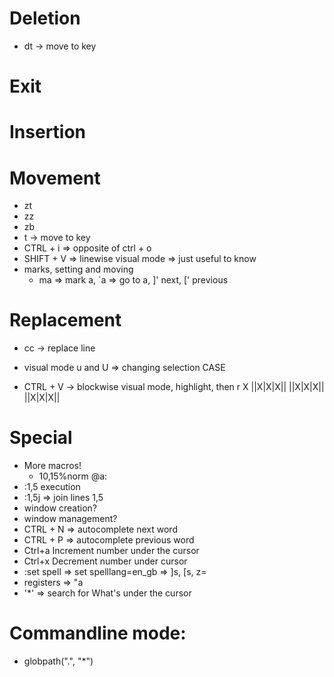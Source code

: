 # Deletion
* dt<key> -> move to key

# Exit

# Insertion

# Movement
* zt
* zz
* zb
* t<key> -> move to key
* CTRL + i  => opposite of ctrl + o
* SHIFT + V => linewise visual mode => just useful to know
* marks, setting and moving 
    * ma => mark a, `a => go to a, ]' next, [' previous

# Replacement
* cc -> replace line
* visual mode u and U => changing selection CASE

* CTRL + V -> blockwise visual mode, highlight, then r X
    ||X|X|X||
    ||X|X|X||
    ||X|X|X||

# Special
* More macros!
    * 10,15%norm @a:
* :1,5 execution
* :1,5j => join lines 1,5
* window creation?
* window management?
* CTRL + N => autocomplete next word
* CTRL + P => autocomplete previous word
* Ctrl+a Increment number under the cursor
* Ctrl+x Decrement number under cursor
* :set spell => set spelllang=en_gb => ]s, [s, z=
* registers => "a
* '*' => search for What's under the cursor

# Commandline mode:
* globpath(".", "*")
